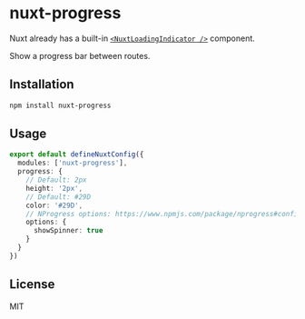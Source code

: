 # nuxt-progress

Nuxt already has a built-in [`<NuxtLoadingIndicator />`](https://nuxt.com/docs/api/components/nuxt-loading-indicator) component.

Show a progress bar between routes.

## Installation

```bash
npm install nuxt-progress
```

## Usage

```ts
export default defineNuxtConfig({
  modules: ['nuxt-progress'],
  progress: {
    // Default: 2px
    height: '2px',
    // Default: #29D
    color: '#29D',
    // NProgress options: https://www.npmjs.com/package/nprogress#configuration
    options: {
      showSpinner: true
    }
  }
})
```

## License

MIT
